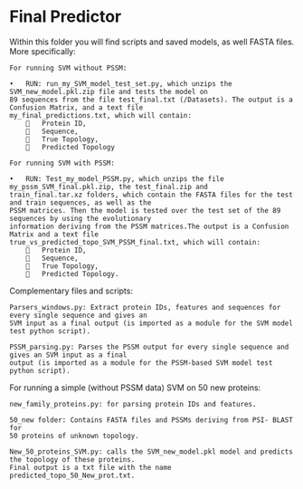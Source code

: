 # Final Predictor

Within this folder you will find scripts and saved models, as well FASTA files. More specifically: 

 	For running SVM without PSSM:
	
	•	RUN: run_my_SVM_model_test_set.py, which unzips the SVM_new_model.pkl.zip file and tests the model on
	89 sequences from the file test_final.txt (/Datasets). The output is a Confusion Matrix, and a text file
	my_final_predictions.txt, which will contain:
			Protein ID,
			Sequence,
			True Topology,
			Predicted Topology
		
 	For running SVM with PSSM:
	
	•	RUN: Test_my_model_PSSM.py, which unzips the file my_pssm_SVM_final.pkl.zip, the test_final.zip and 
	train_final.tar.xz folders, which contain the FASTA files for the test and train sequences, as well as the 
	PSSM matrices. Then the model is tested over the test set of the 89 sequences by using the evolutionary 
	information deriving from the PSSM matrices.The output is a Confusion Matrix and a text file
	true_vs_predicted_topo_SVM_PSSM_final.txt, which will contain:
			Protein ID,
			Sequence,
			True Topology,
			Predicted Topology.
		
Complementary files and scripts:

	Parsers_windows.py: Extract protein IDs, features and sequences for every single sequence and gives an 
	SVM input as a final output (is imported as a module for the SVM model test python script).

	PSSM_parsing.py: Parses the PSSM output for every single sequence and gives an SVM input as a final 
	output (is imported as a module for the PSSM-based SVM model test python script).

For running a simple (without PSSM data) SVM on 50 new proteins:

	new_family_proteins.py: for parsing protein IDs and features. 

	50_new folder: Contains FASTA files and PSSMs deriving from PSI- BLAST for 
	50 proteins of unknown topology.

	New_50_proteins_SVM.py: calls the SVM_new_model.pkl model and predicts the topology of these proteins. 
	Final output is a txt file with the name predicted_topo_50_New_prot.txt.


	
